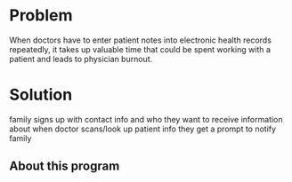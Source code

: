 # Problem
When doctors have to enter patient notes into electronic health records repeatedly, it takes up valuable time that could be spent working with a patient and leads to physician burnout.

# Solution
family signs up with contact info and who they want to receive information about when doctor scans/look up patient info they get a prompt to notify family

## About this program